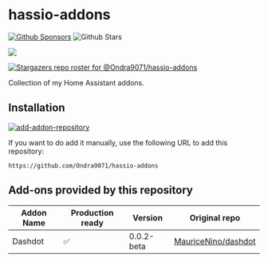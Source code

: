 # hassio-addons
[![Github Sponsors](https://img.shields.io/badge/GitHub%20Sponsors-30363D?&logo=GitHub-Sponsors&logoColor=EA4AAA)](https://github.com/sponsors/Ondra9071)
![Github Stars](https://img.shields.io/github/stars/Ondra9071/hassio-addons)

<!--
![Supports aarch64 Architecture][aarch64-shield]
![Supports amd64 Architecture][amd64-shield]
![Supports armhf Architecture][armhf-shield]
![Supports armv7 Architecture][armv7-shield]
![Supports i386 Architecture][i386-shield]
-->

<a href="https://www.buymeacoffee.com/ondra907"><img src="https://img.buymeacoffee.com/button-api/?text=Buy me a coffee&emoji=☕&slug=ondra907&button_colour=FFDD00&font_colour=000000&font_family=Poppins&outline_colour=000000&coffee_colour=ffffff" /></a>

[![Stargazers repo roster for @Ondra9071/hassio-addons](https://reporoster.com/stars/Ondra9071/hassio-addons)](https://github.com/Ondra9071/hassio-addons/stargazers)

Collection of my Home Assistant addons.

## Installation
[![add-addon-repository](https://camo.githubusercontent.com/30d41447c8fdefec56880fcce608c09f79c1aaae8f38af261f7817ac0392e421/68747470733a2f2f6d792e686f6d652d617373697374616e742e696f2f6261646765732f73757065727669736f725f6164645f6164646f6e5f7265706f7369746f72792e737667)](https://my.home-assistant.io/redirect/supervisor_add_addon_repository/?repository_url=https://github.com/Ondra9071/hassio-addons)

If you want to do add it manually, use the following URL to add this repository:
```
https://github.com/Ondra9071/hassio-addons
```
## Add-ons provided by this repository
| Addon Name  | Production ready | Version | Original repo
| -------- | ---- | ------------ | ------- |
| Dashdot  | ✅  | 0.0.2-beta | [MauriceNino/dashdot](https://github.com/MauriceNino/dashdot)

<!--
assets
-->

[aarch64-shield]: https://img.shields.io/badge/aarch64-yes-green.svg
[amd64-shield]: https://img.shields.io/badge/amd64-yes-green.svg
[armhf-shield]: https://img.shields.io/badge/armhf-yes-green.svg
[armv7-shield]: https://img.shields.io/badge/armv7-yes-green.svg
[i386-shield]: https://img.shields.io/badge/i386-yes-green.svg
